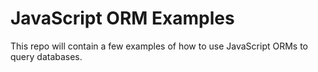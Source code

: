 # JavaScript ORM Examples

This repo will contain a few examples of how to use JavaScript ORMs to query databases.
